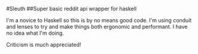 #Sleuth
##Super basic reddit api wrapper for haskell

I'm a novice to Haskell so this is by no means good code. I'm using
  conduit and lenses to try and make things both ergonomic and performant.
  I have no idea what I'm doing.

Criticism is much appreciated!
